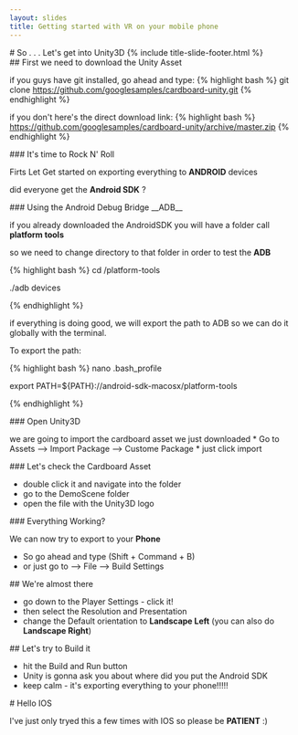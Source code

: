 ```yaml
---
layout: slides
title: Getting started with VR on your mobile phone
---
```

<section markdown="block" class="title-slide">
# So . . . Let's get into Unity3D
{% include title-slide-footer.html %}
</section>

<section markdown="block">
## First we need to download the Unity Asset

if you guys have git installed, go ahead and type:
{% highlight bash %}
git clone https://github.com/googlesamples/cardboard-unity.git
{% endhighlight %}

if you don't here's the direct download link:
{% highlight bash %}
https://github.com/googlesamples/cardboard-unity/archive/master.zip
{% endhighlight %}


</section>


<section markdown="block">
### It's time to Rock N' Roll

Firts Let Get started on exporting everything to __ANDROID__ devices

did everyone get the __Android SDK__ ?


</section>

<section markdown="block">
### Using the Android Debug Bridge __ADB__

if you already downloaded the AndroidSDK you will have a folder call __platform tools__





</section>
<section markdown="block">

so we need to change directory to that folder in order to test the __ADB__ 

{% highlight bash %}
cd <path to your android sdk folder>/platform-tools

./adb devices

{% endhighlight %}

</section>
<section markdown="block">

if everything is doing good, we will export the path to ADB so we can do it globally with the terminal.

To export the path:

{% highlight bash %}
nano .bash_profile

export PATH=${PATH}:/<pathToTheAndroidSdkFolder>/android-sdk-macosx/platform-tools

{% endhighlight %}

</section>

<section markdown="block">
### Open Unity3D

we are going to import the cardboard asset we just downloaded
        * Go to Assets --> Import Package --> Custome Package
        * just click import

</section>

<section markdown="block">
### Let's check the Cardboard Asset

* double click it and navigate into the folder
* go to the DemoScene folder
* open the file with the Unity3D logo

</section>


<section markdown="block">
### Everything Working?

We can now try to export to your __Phone__

* So go ahead and type (Shift + Command + B)
* or just go to --> File --> Build Settings


</section>

<section markdown="block">
## We're almost there

* go down to the Player Settings - click it!
* then select the Resolution and Presentation 
* change the Default orientation to __Landscape Left__ (you can also do __Landscape Right__)


</section>

<section markdown="block">
## Let's try to Build it

* hit the Build and Run button 
* Unity is gonna ask you about where did you put the Android SDK
* keep calm - it's exporting everything to your phone!!!!!



</section>

<section markdown="block">
# Hello IOS


I've just only tryed this a few times with IOS so please be __PATIENT__ :)

</section>


